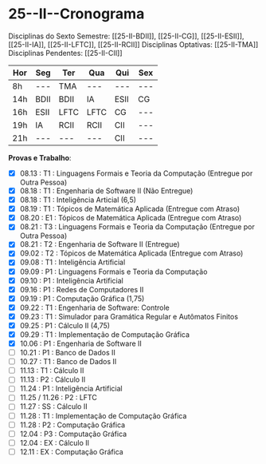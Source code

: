 # 25--II--Cronograma

Disciplinas do Sexto Semestre: [[25-II-BDII]], [[25-II-CG]], [[25-II-ESII]], [[25-II-IA]], [[25-II-LFTC]], [[25-II-RCII]]
Disciplinas Optativas: [[25-II-TMA]]
Disciplinas Pendentes: [[25-II-CII]]

| Hor | Seg  | Ter  | Qua  | Qui  | Sex |
| --- | ---- | ---- | ---- | ---- | --- |
| 8h  | ---  | TMA  | ---  | ---  | --- |
| 14h | BDII | BDII | IA   | ESII | CG  |
| 16h | ESII | LFTC | LFTC | CG   | --- |
| 19h | IA   | RCII | RCII | CII  | --- |
| 21h | ---  | ---  | ---  | CII  | --- |

**Provas e Trabalho**:
- [X] 08.13 : T1 : Linguagens Formais e Teoria da Computação (Entregue por Outra Pessoa)
- [x] 08.18 : T1 : Engenharia de Software II (Não Entregue)
- [x] 08.18 : T1 : Inteligência Articial (6,5)
- [x] 08.19 : T1 : Tópicos de Matemática Aplicada (Entregue com Atraso)
- [x] 08.20 : E1 : Tópicos de Matemática Aplicada (Entregue com Atraso)
- [x] 08.21 : T3 : Linguagens Formais e Teoria da Computação (Entregue por Outra Pessoa)
- [x] 08.21 : T2 : Engenharia de Software II (Entregue)
- [x] 09.02 : T2 : Tópicos de Matemática Aplicada (Entregue com Atraso)
- [x] 09.08 : T1 : Inteligência Artificial
- [x] 09.09 : P1 : Linguagens Formais e Teoria da Computação
- [x] 09.10 : P1 : Inteligência Artificial
- [x] 09.16 : P1 : Redes de Computadores II
- [x] 09.19 : P1 : Computação Gráfica (1,75)
- [x] 09.22 : T1 : Engenharia de Software: Controle
- [x] 09.23 : T1 : Simulador para Gramática Regular e Autômatos Finitos
- [x] 09.25 : P1 : Cálculo II (4,75)
- [x] 09.29 : T1 : Implementação de Computação Gráfica
- [x] 10.06 : P1 : Engenharia de Software II
- [ ] 10.21 : P1 : Banco de Dados II
- [ ] 10.27 : T1 : Banco de Dados II
- [ ] 11.13 : T1 : Cálculo II
- [ ] 11.13 : P2 : Cálculo II
- [ ] 11.24 : P1 : Inteligência Artificial
- [ ] 11.25 / 11.26 : P2 : LFTC
- [ ] 11.27 : SS : Cálculo II
- [ ] 11.28 : T1 : Implementação de Computação Gráfica
- [ ] 11.28 : P2 : Computação Gráfica
- [ ] 12.04 : P3 : Computação Gráfica
- [ ] 12.04 : EX : Cálculo II
- [ ] 12.11 : EX : Computação Gráfica